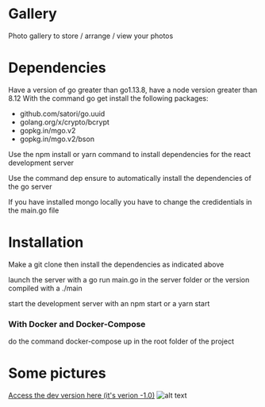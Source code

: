 # Gallery

Photo gallery to store / arrange / view your photos

# Dependencies

Have a version of go greater than go1.13.8, have a node version greater than 8.12
With the command go get install the following packages:

<ul>
<li>github.com/satori/go.uuid</li>
<li>golang.org/x/crypto/bcrypt</li>
<li>gopkg.in/mgo.v2</li>
<li>gopkg.in/mgo.v2/bson</li>
</ul>

Use the npm install or yarn command to install dependencies for the react development server

Use the command dep ensure to automatically install the dependencies of the go server

If you have installed mongo locally you have to change the credidentials in the main.go file

# Installation

Make a git clone then install the dependencies as indicated above

launch the server with a go run main.go in the server folder or the version compiled with a ./main

start the development server with an npm start or a yarn start


### With Docker and Docker-Compose

do the command docker-compose up in the root folder of the project

# Some pictures 

[Access the dev version here (it's verion -1.0)](https://dev.openvers.com)
![alt text](https://dev.openvers.com/api/public/posts/screen.png)